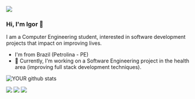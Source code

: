 <img src="https://github.com/pr2tik1/pr2tik1/blob/master/IMAGE-NAME">

### Hi, I'm Igor 👋
I am a Computer Engineering student, interested in software development projects that impact on improving lives.
- I'm from Brazil (Petrolina - PE)
- 🔭 Currently, I'm working on a Software Engineering project in the health area (improving full stack development techniques).



![YOUR github stats](https://github-readme-stats.vercel.app/api?username=IhGori)

[<img src="https://img.shields.io/badge/linkedin-%230077B5.svg?&style=for-the-badge&logo=linkedin&logoColor=white" />](https://www.linkedin.com/in/USERNAME/) [<img src = "https://img.shields.io/badge/instagram-%23E4405F.svg?&style=for-the-badge&logo=instagram&logoColor=white">](https://www.instagram.com/igorvcarvalho/) [<img src = "https://img.shields.io/badge/facebook-%231877F2.svg?&style=for-the-badge&logo=facebook&logoColor=white">](https://www.facebook.com/igor.vivnicius.716)
